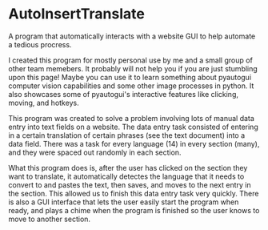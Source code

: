 # AutoInsertTranslate

A program that automatically interacts with a website GUI to help automate a tedious procress.

I created this program for mostly personal use by me and a small group of other team memebers. It probably will not help you if you are just stumbling upon this page! Maybe you can use it to learn something about pyautogui computer vision capabilities and some other image processes in python. It also showcases some of pyautogui's interactive features like clicking, moving, and hotkeys.

This program was created to solve a problem involving lots of manual data entry into text fields on a website. The data entry task consisted of entering in a certain translation of certain phrases (see the text document) into a data field. There was a task for every language (14) in every section (many), and they were spaced out randomly in each section. 

What this program does is, after the user has clicked on the section they want to translate, it automatically detectes the language that it needs to convert to and pastes the text, then saves, and moves to the next entry in the section. This allowed us to finish this data entry task very quickly. There is also a GUI interface that lets the user easily start the program when ready, and plays a chime when the program is finished so the user knows to move to another section. 
